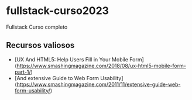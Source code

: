 # fullstack-curso2023
Fullstack Curso completo

## Recursos valiosos
- [UX And HTML5: Help Users Fill in Your Mobile Form] (https://www.smashingmagazine.com/2018/08/ux-html5-mobile-form-part-1/)
- [And extensive Guide to Web Form Usability] (https://www.smashingmagazine.com/2011/11/extensive-guide-web-form-usability/)
